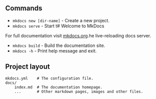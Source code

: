 

## Commands

* `mkdocs new [dir-name]` - Create a new project.
* `mkdocs serve` - Start t# Welcome to MkDocs

For full documentation visit [mkdocs.org](https://www.mkdocs.org).he live-reloading docs server.
* `mkdocs build` - Build the documentation site.
* `mkdocs -h` - Print help message and exit.

## Project layout

    mkdocs.yml    # The configuration file.
    docs/
        index.md  # The documentation homepage.
        ...       # Other markdown pages, images and other files.
